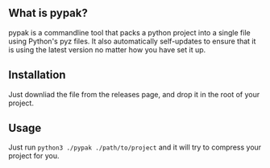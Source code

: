 ## What is pypak?
pypak is a commandline tool that packs a python project into a single file using Python's pyz files. It also automatically self-updates to ensure that it is using the latest version no matter how you have set it up.

## Installation
Just downliad the file from the releases page, and drop it in the root of your project.

## Usage
Just run `python3 ./pypak ./path/to/project` and it will try to compress your project for you.
